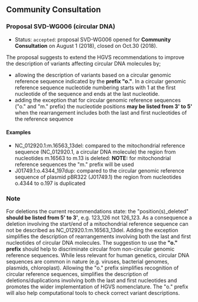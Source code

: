 ## Community Consultation

### Proposal SVD-WG006 (circular DNA)

* Status: <code class="spot1">accepted</code>: proposal SVD-WG006 opened for **Community Consultation** on August 1 (2018), closed on Oct.30 (2018). 

The proposal suggests to extend the HGVS recommendations to improve the description of variants affecting circular DNA molecules by;

* allowing the description of variants based on a circular genomic reference sequence indicated by the **prefix "o."**. In a circular genomic reference sequence nucleotide numbering starts with 1 at the first nucleotide of the sequence and ends at the last nucleotide.
* adding the exception that for circular genomic reference sequences ("o." and "m." prefix) the nucleotide positions **may be listed from 3' to 5'** when the rearrangement includes both the last and first nucleotides of the reference sequence

#### Examples

* NC\_012920.1:m.16563\_13del: compared to the mitochondrial reference sequence (NC\_012920.1, a circular DNA molecule) the region from nucleotides m.16563 to m.13 is deleted: **NOTE:**    for mitochondrial reference sequences the "m." prefix will be used
* J01749.1:o.4344_197dup: compared to the circular genomic reference sequence of plasmid pBR322 (J01749.1) the region from nucleotides o.4344 to o.197 is duplicated

### Note

For deletions the current recommendations state: the "position(s)\_deleted" **should be listed from 5' to 3'**, e.g. 123_126 not 126_123. As a consequence a deletion involving the start/end of a mitochondrial reference sequence can not be described as NC\_012920.1:m.16563\_13del. Adding the exception simplifies the description of rearrangements involving both the last and first nucleotides of circular DNA molecules.
The suggestion to use the **"o." prefix** should help to discriminate circular from non-circular genomic reference sequences. While less relevant for human genetics, circular DNA sequences are common in nature (e.g. viruses, bacterial genomes, plasmids, chloroplast). Allowing the "o." prefix simplifies recognition of circular reference sequences, simplifies the description of deletions/duplications involving both the last and first nucleotides and promotes the wider implementation of HGVS nomenclature. The "o." prefix will also help computational tools to check correct variant descriptions.